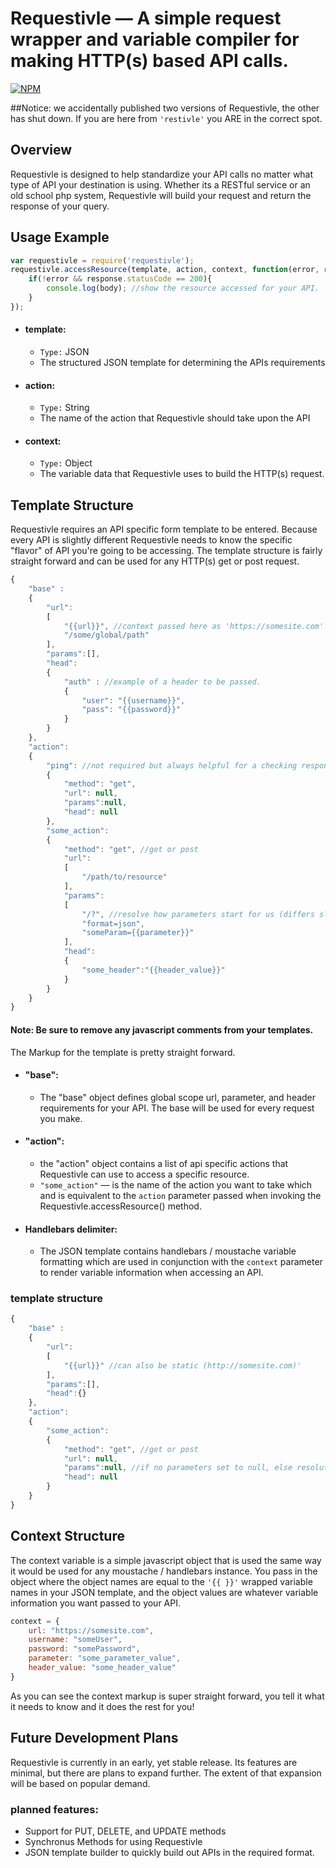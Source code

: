 # Requestivle — A simple request wrapper and variable compiler for making HTTP(s) based API calls.
[![NPM](https://nodei.co/npm/requestivle.png)](https://nodei.co/npm/requestivle/)

##Notice:
we accidentally published two versions of Requestivle, the other has shut down. If you are here from `'restivle'` you ARE in the correct spot.

## Overview

Requestivle is designed to help standardize your API calls no matter what type of API your destination is using. Whether its a RESTful service or an old school php system, Requestivle will build your request and return the response of your query.

## Usage Example

```javascript
var requestivle = require('requestivle');
requestivle.accessResource(template, action, context, function(error, response, body){
    if(!error && response.statusCode == 200){
        console.log(body); //show the resource accessed for your API.
    }
});
```

* #### template:
    * `Type:` JSON
    * The structured JSON template for determining the APIs requirements
* #### action:
    * `Type:` String
    * The name of the action that Requestivle should take upon the API
* #### context:
    * `Type:` Object
    * The variable data that Requestivle uses to build the HTTP(s) request.

## Template Structure

Requestivle requires an API specific form template to be entered. Because every API is slightly different Requestivle needs to know the specific "flavor" of API you're going to be accessing. The template structure is fairly straight forward and can be used for any HTTP(s) get or post request.

```javascript
{
    "base" :
    {
        "url":
        [
            "{{url}}", //context passed here as 'https://somesite.com'
            "/some/global/path"
        ],
        "params":[],
        "head":
        {
            "auth" : //example of a header to be passed.
            {
                "user": "{{username}}",
                "pass": "{{password}}"
            }
        }
    },
    "action":
    {
    	"ping": //not required but always helpful for a checking response 200.
        {
    		"method": "get",
    		"url": null,
            "params":null,
    		"head": null
    	},
        "some_action":
        {
            "method": "get", //get or post
            "url":
            [
                "/path/to/resource"
            ],
            "params":
            [
                "/?", //resolve how parameters start for us (differs slightly per API)
                "format=json",
                "someParam={{parameter}}"
            ],
            "head":
            {
                "some_header":"{{header_value}}"
            }
        }
    }
}
```

#### Note: Be sure to remove any javascript comments from your templates.

The Markup for the template is pretty straight forward.
* #### "base":
    * The "base" object defines global scope url, parameter, and header requirements for your API. The base will be used for every request you make.
* #### "action":
    * the "action" object contains a list of api specific actions that Requestivle can use to access a specific resource.
    * `"some_action"` — is the name of the action you want to take which and is equivalent to the `action` parameter passed when invoking the Requestivle.accessResource() method.
* #### Handlebars delimiter:
    * The JSON template contains handlebars / moustache variable formatting which are used in conjunction with the `context` parameter to render variable information when accessing an API.
    
### template structure
```javascript
{
    "base" :
    {
        "url":
        [
            "{{url}}" //can also be static (http://somesite.com)'
        ],
        "params":[],
        "head":{}
    },
    "action":
    {
    	"some_action":
        {
    		"method": "get", //get or post
    		"url": null,
            "params":null, //if no parameters set to null, else resolution is required.
    		"head": null
    	}        
    }
}
```


## Context Structure

The context variable is a simple javascript object that is used the same way it would be used for any moustache / handlebars instance. You pass in the object where the object names are equal to the `'{{ }}'` wrapped variable names in your JSON template, and the object values are whatever variable information you want passed to your API.

```javascript
context = {
    url: "https://somesite.com",
    username: "someUser",
    password: "somePassword",
    parameter: "some_parameter_value",
    header_value: "some_header_value"
}
```

As you can see the context markup is super straight forward, you tell it what it needs to know and it does the rest for you!

## Future Development Plans

Requestivle is currently in an early, yet stable release. Its features are minimal, but there are plans to expand further. The extent of that expansion will be based on popular demand.

### planned features:
* Support for PUT, DELETE, and UPDATE methods
* Synchronus Methods for using Requestivle
* JSON template builder to quickly build out APIs in the required format.